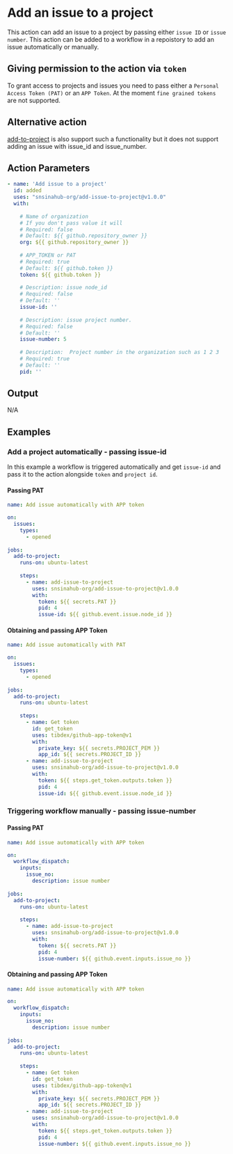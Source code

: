 # Add an issue to a project

This action can add an issue to a project by passing either `issue ID` or `issue number`. This action can be added to a workflow in a repoistory to add an issue automatically or manually.

## Giving permission to the action via `token`
To grant access to projects and issues you need to pass either a `Personal Access Token (PAT)` or an `APP Token`. At the moment `fine grained tokens` are not supported.

## Alternative action
[add-to-project](https://github.com/actions/add-to-project) is also support such a functionality but it does not support adding an issue with issue_id and issue_number.


## Action Parameters
```YAML
- name: 'Add issue to a project'
  id: added
  uses: "snsinahub-org/add-issue-to-project@v1.0.0"
  with:
  
    # Name of organization   
    # If you don't pass value it will 
    # Required: false
    # Default: ${{ github.repository_owner }}
    org: ${{ github.repository_owner }}
    
    # APP_TOKEN or PAT 
    # Required: true
    # Default: ${{ github.token }}
    token: ${{ github.token }}
    
    # Description: issue node_id
    # Required: false
    # Default: ''
    issue-id: ''
    
    # Description: issue project number.
    # Required: false
    # Default: ''
    issue-number: 5
    
    # Description:  Project number in the organization such as 1 2 3
    # Required: true
    # Default: ''
    pid: ''
```

## Output
N/A

## Examples

### Add a project automatically - passing issue-id
In this example a workflow is triggered automatically and get `issue-id` and pass it to the action alongside `token` and `project id`. 

#### Passing PAT

```YAML
name: Add issue automatically with APP token

on:
  issues:
    types:
      - opened
      
jobs:
  add-to-project:
    runs-on: ubuntu-latest
    
    steps:
      - name: add-issue-to-project
        uses: snsinahub-org/add-issue-to-project@v1.0.0
        with:
          token: ${{ secrets.PAT }}
          pid: 4
          issue-id: ${{ github.event.issue.node_id }}          
```


#### Obtaining and passing APP Token 
```YAML
name: Add issue automatically with PAT

on:
  issues:
    types:
      - opened
      
jobs:
  add-to-project:
    runs-on: ubuntu-latest
    
    steps:
      - name: Get token
        id: get_token
        uses: tibdex/github-app-token@v1
        with:
          private_key: ${{ secrets.PROJECT_PEM }}
          app_id: ${{ secrets.PROJECT_ID }}  
      - name: add-issue-to-project
        uses: snsinahub-org/add-issue-to-project@v1.0.0
        with:
          token: ${{ steps.get_token.outputs.token }}
          pid: 4
          issue-id: ${{ github.event.issue.node_id }}          
```
### Triggering workflow manually - passing issue-number

#### Passing PAT

```YAML
name: Add issue automatically with APP token

on:
  workflow_dispatch:
    inputs:
      issue_no:
        description: issue number
      
jobs:
  add-to-project:
    runs-on: ubuntu-latest
    
    steps:
      - name: add-issue-to-project
        uses: snsinahub-org/add-issue-to-project@v1.0.0
        with:
          token: ${{ secrets.PAT }}
          pid: 4
          issue-number: ${{ github.event.inputs.issue_no }}        
```


#### Obtaining and passing APP Token 
```YAML
name: Add issue automatically with APP token

on:
  workflow_dispatch:
    inputs:
      issue_no:
        description: issue number
      
jobs:
  add-to-project:
    runs-on: ubuntu-latest
    
    steps:
      - name: Get token
        id: get_token
        uses: tibdex/github-app-token@v1
        with:
          private_key: ${{ secrets.PROJECT_PEM }}
          app_id: ${{ secrets.PROJECT_ID }}  
      - name: add-issue-to-project
        uses: snsinahub-org/add-issue-to-project@v1.0.0
        with:
          token: ${{ steps.get_token.outputs.token }}
          pid: 4
          issue-number: ${{ github.event.inputs.issue_no }}            
```